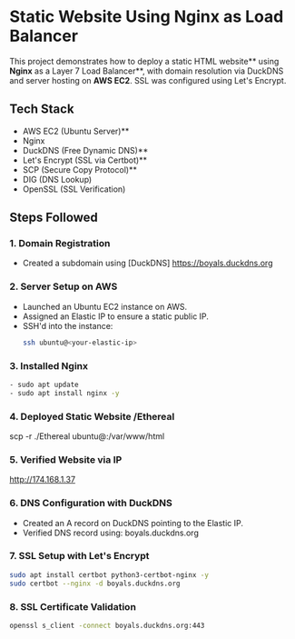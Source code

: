 # Static Website Using Nginx as Load Balancer

This project demonstrates how to deploy a static HTML website** using **Nginx** as a Layer 7 Load Balancer**, with domain resolution via DuckDNS and server hosting on **AWS EC2**. SSL was configured using Let's Encrypt.


## Tech Stack
- AWS EC2 (Ubuntu Server)**
- Nginx
- DuckDNS (Free Dynamic DNS)**
- Let's Encrypt (SSL via Certbot)**
- SCP (Secure Copy Protocol)**
- DIG (DNS Lookup)
- OpenSSL (SSL Verification)


## Steps Followed

### 1. Domain Registration
- Created a subdomain using [DuckDNS] https://boyals.duckdns.org


### 2. Server Setup on AWS
- Launched an Ubuntu EC2 instance on AWS.
- Assigned an Elastic IP to ensure a static public IP.
- SSH'd into the instance:
  ```bash
  ssh ubuntu@<your-elastic-ip>

### 3.  Installed Nginx
  ```bash
- sudo apt update
- sudo apt install nginx -y
  ```

### 4. Deployed Static Website /Ethereal
scp -r ./Ethereal ubuntu@<elastic-ip>:/var/www/html

### 5. Verified Website via IP
http://174.168.1.37

### 6. DNS Configuration with DuckDNS
- Created an A record on DuckDNS pointing to the Elastic IP.
-  Verified DNS record using:
boyals.duckdns.org

### 7. SSL Setup with Let's Encrypt
  ```bash
sudo apt install certbot python3-certbot-nginx -y
sudo certbot --nginx -d boyals.duckdns.org
  ```

### 8. SSL Certificate Validation
  ```bash
openssl s_client -connect boyals.duckdns.org:443
  ```







